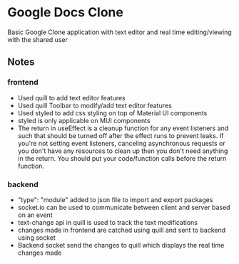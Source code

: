 # Google Docs Clone
Basic Google Clone application with text editor and real time editing/viewing with the shared user

## Notes
### frontend
- Used quill to add text editor features
- Used quill Toolbar to modify/add text editor features
- Used styled to add css styling on top of Material UI components
- styled is only applicable on MUI components
- The return in useEffect is a cleanup function for any event listeners and such that should be turned off after the effect runs to prevent leaks. If you're not setting event listeners, canceling asynchronous requests or you don't have any resources to clean up then you don't need anything in the return. You should put your code/function calls before the return function.

### backend
- "type": "module" added to json file to import and export packages 
- socket.io can be used to communicate between client and server based on an event
- text-change api in quill is used to track the text modifications
- changes made in frontend are catched using quill and sent to backend using socket
- Backend socket send the changes to quill which displays the real time changes made
